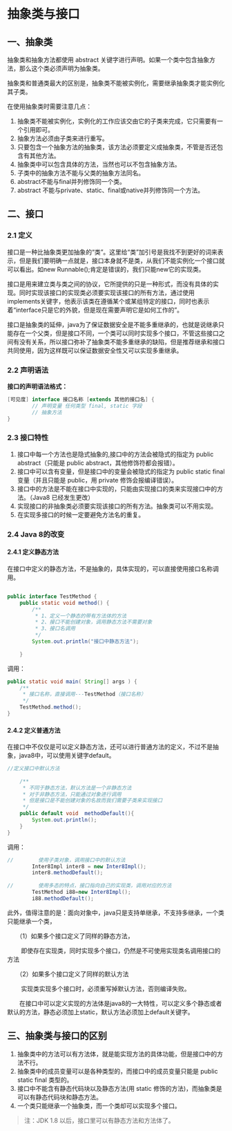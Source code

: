 # 抽象类与接口
## 一、抽象类
抽象类和抽象方法都使用 abstract 关键字进行声明。如果一个类中包含抽象方法，那么这个类必须声明为抽象类。

抽象类和普通类最大的区别是，抽象类不能被实例化，需要继承抽象类才能实例化其子类。

 在使用抽象类时需要注意几点：
  1. 抽象类不能被实例化，实例化的工作应该交由它的子类来完成，它只需要有一个引用即可。
  2. 抽象方法必须由子类来进行重写。
  3. 只要包含一个抽象方法的抽象类，该方法必须要定义成抽象类，不管是否还包含有其他方法。
  4. 抽象类中可以包含具体的方法，当然也可以不包含抽象方法。
  5. 子类中的抽象方法不能与父类的抽象方法同名。
  6. abstract不能与final并列修饰同一个类。
  7. abstract 不能与private、static、final或native并列修饰同一个方法。

## 二、接口
### 2.1 定义
接口是一种比抽象类更加抽象的“类”。这里给“类”加引号是我找不到更好的词来表示，但是我们要明确一点就是，接口本身就不是类，从我们不能实例化一个接口就可以看出。如new Runnable();肯定是错误的，我们只能new它的实现类。

接口是用来建立类与类之间的协议，它所提供的只是一种形式，而没有具体的实现。同时实现该接口的实现类必须要实现该接口的所有方法，通过使用implements关键字，他表示该类在遵循某个或某组特定的接口，同时也表示着“interface只是它的外貌，但是现在需要声明它是如何工作的”。

接口是抽象类的延伸，java为了保证数据安全是不能多重继承的，也就是说继承只能存在一个父类，但是接口不同，一个类可以同时实现多个接口，不管这些接口之间有没有关系，所以接口弥补了抽象类不能多重继承的缺陷，但是推荐继承和接口共同使用，因为这样既可以保证数据安全性又可以实现多重继承。

### 2.2 声明语法
**接口的声明语法格式：**
```java
[可见度] interface 接口名称 [extends 其他的接口名] {
        // 声明变量 任何类型 final, static 字段
        // 抽象方法
}
```

### 2.3 接口特性
1. 接口中每一个方法也是隐式抽象的,接口中的方法会被隐式的指定为 public abstract（只能是 public abstract，其他修饰符都会报错）。
2. 接口中可以含有变量，但是接口中的变量会被隐式的指定为 public static final 变量（并且只能是 public，用 private 修饰会报编译错误）。
3. 接口中的方法是不能在接口中实现的，只能由实现接口的类来实现接口中的方法。（Java8 已经发生更改）
4. 实现接口的非抽象类必须要实现该接口的所有方法。抽象类可以不用实现。
5. 在实现多接口的时候一定要避免方法名的重复。

### 2.4 Java 8的改变
#### 2.4.1 定义静态方法
在接口中定义的静态方法，不是抽象的，具体实现的，可以直接使用接口名称调用。

```java

public interface TestMethod {
    public static void method() {
        /**
         * 1、定义一个静态的带有方法体的方法
         * 2、接口不能创建对象，调用静态方法不需要对象
         * 3、接口名调用
         */
        System.out.println("接口中静态方法");
 
    }
```
调用：
```java
public static void main( String[] args ) {
    /**
     * 接口名称，直接调用---TestMethod（接口名称）
     */
    TestMethod.method();
}
```

#### 2.4.2 定义普通方法
在接口中不仅仅是可以定义静态方法，还可以进行普通方法的定义，不过不是抽象，java8中，可以使用关键字default。

```java
//定义接口中默认方法
 
    /**
     * 不同于静态方法，默认方法是一个非静态方法
     * 对于非静态方法，只能通过对象进行调用
     * 但是接口是不能创建对象的名故而我们需要子类来实现接口
     */
    public default void  methodDefault(){
        System.out.println();
    }
}
```
调用：

```java
//        使用子类对象，调用接口中的默认方法
        Inter8Impl inter8 = new Inter8Impl();
        inter8.methodDefault();
 
//        使用多态的特点，接口指向自己的实现类，调用对应的方法
        TestMethod i88=new Inter8Impl();
        i88.methodDefault();
```
此外，值得注意的是：面向对象中，java只是支持单继承，不支持多继承，一个类只能继承一个类，

　　（1）如果多个接口定义了同样的静态方法，

　　 即使存在实现类，同时实现多个接口，仍然是不可使用实现类名调用接口的方法

　　（2）如果多个接口定义了同样的默认方法

　　   实现类实现多个接口时，必须重写掉默认方法，否则编译失败。

　　在接口中可以定义实现的方法体是java8的一大特性，可以定义多个静态或者默认的方法，静态必须加上static，默认方法必须加上default关键字。



## 三、抽象类与接口的区别
1. 抽象类中的方法可以有方法体，就是能实现方法的具体功能，但是接口中的方法不行。
2. 抽象类中的成员变量可以是各种类型的，而接口中的成员变量只能是 public static final 类型的。
3. 接口中不能含有静态代码块以及静态方法(用 static 修饰的方法)，而抽象类是可以有静态代码块和静态方法。
4. 一个类只能继承一个抽象类，而一个类却可以实现多个接口。

> 注：JDK 1.8 以后，接口里可以有静态方法和方法体了。